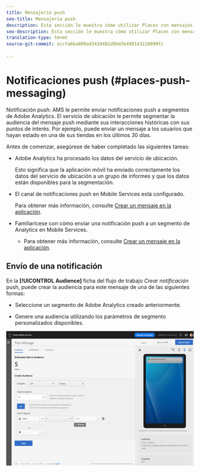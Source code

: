 ```yaml
---
title: Mensajería push
seo-title: Mensajería push
description: Esta sección le muestra cómo utilizar Places con mensajes push.
seo-description: Esta sección le muestra cómo utilizar Places con mensajes push.
translation-type: tm+mt
source-git-commit: accfa6ba009ad3419481d9bd3b498143228099fc

---
```



# Notificaciones push (#places-push-messaging)

Notificación push: AMS le permite enviar notificaciones push a segmentos de Adobe Analytics. El servicio de ubicación le permite segmentar la audiencia del mensaje push mediante sus interacciones históricas con sus puntos de interés. Por ejemplo, puede enviar un mensaje a los usuarios que hayan estado en una de sus tiendas en los últimos 30 días.

Antes de comenzar, asegúrese de haber completado las siguientes tareas:

* Adobe Analytics ha procesado los datos del servicio de ubicación.

   Esto significa que la aplicación móvil ha enviado correctamente los datos del servicio de ubicación a un grupo de informes y que los datos están disponibles para la segmentación.

* El canal de notificaciones push en Mobile Services está configurado.

   Para obtener más información, consulte [Crear un mensaje en la aplicación](https://docs.adobe.com/content/help/en/mobile-services/using/manage-app-settings-ug/configuring-app/prerequisites-push-messaging.html).

* Familiarícese con cómo enviar una notificación push a un segmento de Analytics en Mobile Services.

   * Para obtener más información, consulte [Crear un mensaje en la aplicación](https://docs.adobe.com/content/help/en/mobile-services/using/messaging-ug/push-messages/t-create-push-message.html).

## Envío de una notificación

En la **[!UICONTROL Audience]** ficha del flujo de trabajo *Crear notificación* push, puede crear la audiencia para este mensaje de una de las siguientes formas:

* Seleccione un segmento de Adobe Analytics creado anteriormente.

* Genere una audiencia utilizando los parámetros de segmento personalizados disponibles.

![configuración de un mensaje push](/help/assets/push-set-up.png)

